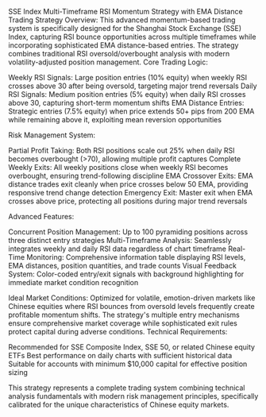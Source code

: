 SSE Index Multi-Timeframe RSI Momentum Strategy with EMA Distance Trading
Strategy Overview:
This advanced momentum-based trading system is specifically designed for the Shanghai Stock Exchange (SSE) Index, capturing RSI bounce opportunities across multiple timeframes while incorporating sophisticated EMA distance-based entries. The strategy combines traditional RSI oversold/overbought analysis with modern volatility-adjusted position management.
Core Trading Logic:

Weekly RSI Signals: Large position entries (10% equity) when weekly RSI crosses above 30 after being oversold, targeting major trend reversals
Daily RSI Signals: Medium position entries (5% equity) when daily RSI crosses above 30, capturing short-term momentum shifts
EMA Distance Entries: Strategic entries (7.5% equity) when price extends 50+ pips from 200 EMA while remaining above it, exploiting mean reversion opportunities

Risk Management System:

Partial Profit Taking: Both RSI positions scale out 25% when daily RSI becomes overbought (>70), allowing multiple profit captures
Complete Weekly Exits: All weekly positions close when weekly RSI becomes overbought, ensuring trend-following discipline
EMA Crossover Exits: EMA distance trades exit cleanly when price crosses below 50 EMA, providing responsive trend change detection
Emergency Exit: Master exit when EMA crosses above price, protecting all positions during major trend reversals

Advanced Features:

Concurrent Position Management: Up to 100 pyramiding positions across three distinct entry strategies
Multi-Timeframe Analysis: Seamlessly integrates weekly and daily RSI data regardless of chart timeframe
Real-Time Monitoring: Comprehensive information table displaying RSI levels, EMA distances, position quantities, and trade counts
Visual Feedback System: Color-coded entry/exit signals with background highlighting for immediate market condition recognition

Ideal Market Conditions:
Optimized for volatile, emotion-driven markets like Chinese equities where RSI bounces from oversold levels frequently create profitable momentum shifts. The strategy's multiple entry mechanisms ensure comprehensive market coverage while sophisticated exit rules protect capital during adverse conditions.
Technical Requirements:

Recommended for SSE Composite Index, SSE 50, or related Chinese equity ETFs
Best performance on daily charts with sufficient historical data
Suitable for accounts with minimum $10,000 capital for effective position sizing

This strategy represents a complete trading system combining technical analysis fundamentals with modern risk management principles, specifically calibrated for the unique characteristics of Chinese equity markets.